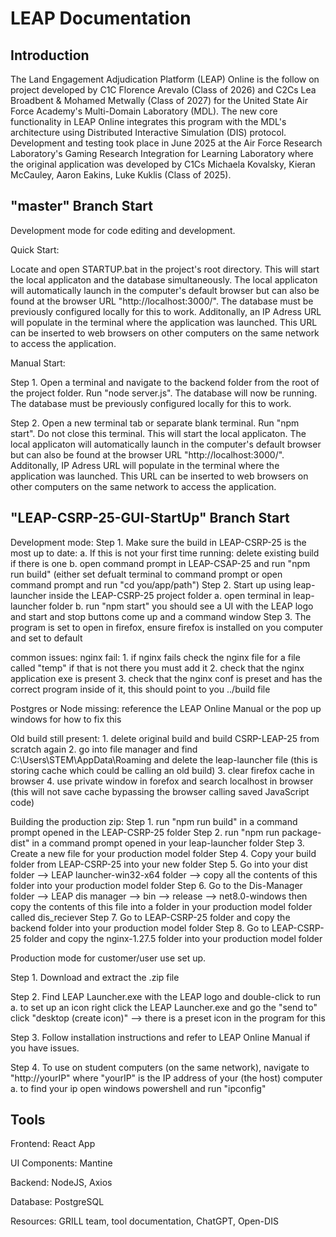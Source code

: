 # LEAP Documentation
## Introduction
 
The Land Engagement Adjudication Platform (LEAP) Online is the follow on project developed by C1C Florence Arevalo (Class of 2026) and C2Cs Lea Broadbent & Mohamed Metwally (Class of 2027) for the United State Air Force Academy's Multi-Domain Laboratory (MDL). The new core functionality in LEAP Online integrates this program with the MDL's architecture using Distributed Interactive Simulation (DIS) protocol. Development and testing took place in June 2025 at the Air Force Research Laboratory's Gaming Research Integration for Learning Laboratory where the original application was developed by C1Cs Michaela Kovalsky, Kieran McCauley, Aaron Eakins, Luke Kuklis (Class of 2025).
 
## "master" Branch Start
Development mode for code editing and development.
 
Quick Start:
 
Locate and open STARTUP.bat in the project's root directory. This will start the local applicaton and the database simultaneously. The local applicaton will automatically launch in the computer's default browser but can also be found at the browser URL "http://localhost:3000/". The database must be previously configured locally for this to work. Additonally, an IP Adress URL will populate in the terminal where the application was launched. This URL can be inserted to web browsers on other computers on the same network to access the application.
 
Manual Start:
 
Step 1. Open a terminal and navigate to the backend folder from the root of the project folder. Run "node server.js". The database will now be running. The database must be previously configured locally for this to work.
 
Step 2. Open a new terminal tab or separate blank terminal. Run "npm start". Do not close this terminal. This will start the local applicaton. The local applicaton will automatically launch in the computer's default browser but can also be found at the browser URL "http://localhost:3000/". Additonally, IP Adress URL will populate in the terminal where the application was launched. This URL can be inserted to web browsers on other computers on the same network to access the application.
 
## "LEAP-CSRP-25-GUI-StartUp" Branch Start
Development mode:
Step 1. Make sure the build in LEAP-CSRP-25 is the most up to date:
    a. If this is not your first time running: delete existing build if there is one 
    b. open command prompt in LEAP-CSAP-25 and run "npm run build" 
        (either set defualt terminal to command prompt or open command prompt and run "cd you/app/path")
Step 2. Start up using leap-launcher inside the LEAP-CSRP-25 project folder
    a. open terminal in leap-launcher folder
    b. run "npm start"
    you should see a UI with the LEAP logo and start and stop buttons come up and a command window
Step 3. The program is set to open in firefox, ensure firefox is installed on you computer and set to default

common issues: 
nginx fail: 
    1. if nginx fails check the nginx file for a file called "temp" if that is not there you must add it
    2. check that the nginx application exe is present
    3. check that the nginx conf is preset and has the correct program inside of it, this should point to you ../build file

Postgres or Node missing: reference the LEAP Online Manual or the pop up windows for how to fix this

Old build still present: 
    1. delete original build and build CSRP-LEAP-25 from scratch again
    2. go into file manager and find C:\Users\STEM\AppData\Roaming and delete the leap-launcher file (this is storing cache which could be calling an old build)
    3. clear firefox cache in browser
    4. use private window in forefox and search localhost in browser (this will not save cache bypassing the browser calling saved JavaScript code)

Building the production zip:
Step 1. run "npm run build" in a command prompt opened in the LEAP-CSRP-25 folder
Step 2. run "npm run package-dist" in a command prompt opened in your leap-launcher folder
Step 3. Create a new file for your production model folder
Step 4. Copy your build folder from LEAP-CSRP-25 into your new folder
Step 5. Go into your dist folder --> LEAP launcher-win32-x64 folder --> copy all the contents of this folder into your production model folder
Step 6. Go to the Dis-Manager folder --> LEAP dis manager --> bin --> release --> net8.0-windows then copy the contents of this file into a folder in your production model folder called dis_reciever
Step 7. Go to LEAP-CSRP-25 folder and copy the backend folder into your production model folder
Step 8. Go to LEAP-CSRP-25 folder and copy the nginx-1.27.5 folder into your production model folder


Production mode for customer/user use set up.
 
Step 1. Download and extract the .zip file
 
Step 2. Find LEAP Launcher.exe with the LEAP logo and double-click to run
    a. to set up an icon right click the LEAP Launcher.exe and go the "send to" click "desktop (create icon)" --> there is a preset icon in the program for this
 
Step 3. Follow installation instructions and refer to LEAP Online Manual if you have issues.
 
Step 4. To use on student computers (on the same network), navigate to "http://yourIP" where "yourIP" is the IP address of your (the host) computer
    a. to find your ip open windows powershell and run "ipconfig"
 
## Tools
Frontend: React App
 
UI Components: Mantine
 
Backend: NodeJS, Axios
 
Database: PostgreSQL
 
Resources: GRILL team, tool documentation, ChatGPT, Open-DIS
 